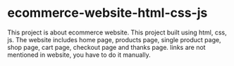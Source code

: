 # ecommerce-website-html-css-js
This project is about ecommerce website. This project built using html, css, js. The website includes home page, products page, single product page, shop page, cart page, checkout page and thanks page.
links are not mentioned in website, you have to do it manually.
